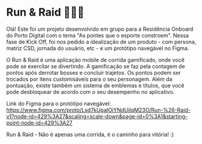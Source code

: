 # Run & Raid 🏃‍♀️📱
Olá! Este foi um projeto desenvolvido em grupo para a Residência Onboard do Porto Digital com o tema "As pontes que o esporte constroem". Nessa fase de Kick Off, foi nos pedido a idealização de um produto - com persona, matriz CSD, jornada do usuário, etc - e um protótipo navegável no Figma.

O Run & Raid é uma aplicação mobile de corrida gamificado, onde você pode se exercitar se divertindo. A gamificação se faz pela contagem de pontos após derrotar bosses e concluir trajetos. Os pontos podem ser trocados por itens customisáveis para o seu personagem. Além da pontuação, existe também um sistema de emblemas e títulos, que você pode desbloquear de acordo com o seu desempenho no aplicativo.

Link do Figma para o protótipo navegável: https://www.figma.com/proto/Lsd7kUpaIOiYNdUiIqM23O/Run-%26-Raid-v1?node-id=429%3A27&scaling=scale-down&page-id=0%3A1&starting-point-node-id=429%3A27

Run & Raid - Não é apenas uma corrida, é o caminho para vitória! :)
